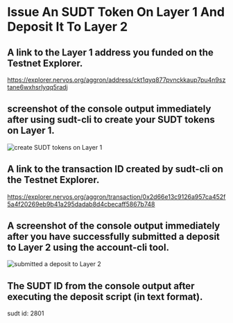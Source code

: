 # Issue An SUDT Token On Layer 1 And Deposit It To Layer 2

## A link to the Layer 1 address you funded on the Testnet Explorer.
https://explorer.nervos.org/aggron/address/ckt1qyq877pvnckkaup7pu4n9sztane6wxhsrlyqq5radj

##  screenshot of the console output immediately after using sudt-cli to create your SUDT tokens on Layer 1.
![create SUDT tokens on Layer 1](https://user-images.githubusercontent.com/51923446/129990056-2b5f4acb-94b3-4e8b-9e7a-bf9609712c50.png)

## A link to the transaction ID created by sudt-cli on the Testnet Explorer.

https://explorer.nervos.org/aggron/transaction/0x2d66e13c9126a957ca452f5a4f20269eb9b41a295dadab8d4cbecaff5867b748

## A screenshot of the console output immediately after you have successfully submitted a deposit to Layer 2 using the account-cli tool.
![submitted a deposit to Layer 2 ](https://user-images.githubusercontent.com/51923446/129990195-292880ea-5bca-40cf-8f42-44518521b5f9.png)

## The SUDT ID from the console output after executing the deposit script (in text format).
sudt id: 2801
